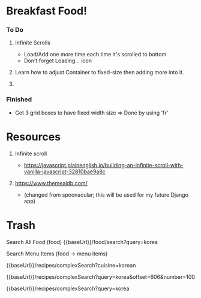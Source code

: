 
# Breakfast Food!

### To Do 

1. Infinite Scrolls 
    - Load/Add one more time each time it's scrolled to bottom
    - Don't forget Loading... icon  

2. Learn how to adjust Container to fixed-size then adding more into it. 

3. 


### Finished
+ Get 3 grid boxes to have fixed width size
    => Done by using 'fr' 


# Resources
1. Infinite scroll
    - https://javascript.plainenglish.io/building-an-infinite-scroll-with-vanilla-javascript-32810bae9a8c

2. https://www.themealdb.com/ 
    - (changed from spoonacular; this will be used for my future Django app)
    

# Trash

Search All Food (food)
{{baseUrl}}/food/search?query=korea

Search Menu Items (food -> menu items)

{{baseUrl}}/recipes/complexSearch?cuisine=korean

{{baseUrl}}/recipes/complexSearch?query=korea&offset=606&number=100

{{baseUrl}}/recipes/complexSearch?query=korea
